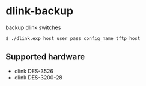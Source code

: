dlink-backup
============

backup dlink switches


    $ ./dlink.exp host user pass config_name tftp_host


Supported hardware
------------------

* dlink DES-3526
* dlink DES-3200-28
